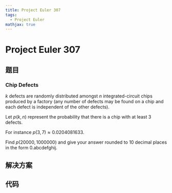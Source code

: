 ```yaml
---
title: Project Euler 307
tags:
  - Project Euler
mathjax: true
---
```

<escape><!-- more --></escape>
    



# Project Euler 307
## 题目
### Chip Defects

$k$ defects are randomly distributed amongst $n$ integrated-circuit chips produced by a factory (any number of defects may be found on a chip and each defect is independent of the other defects).

Let $p(k,n)$ represent the probability that there is a chip with at least $3$ defects.

For instance $p(3,7) \approx 0.0204081633$.

Find $p(20 000, 1 000 000)$ and give your answer rounded to $10$ decimal places in the form 0.abcdefghij.


## 解决方案


## 代码



